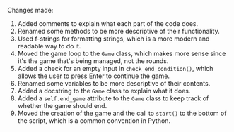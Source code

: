 Changes made:

1. Added comments to explain what each part of the code does.
2. Renamed some methods to be more descriptive of their functionality.
3. Used f-strings for formatting strings, which is a more modern and readable way to do it.
4. Moved the game loop to the `Game` class, which makes more sense since it's the game that's being managed, not the rounds.
5. Added a check for an empty input in `check_end_condition()`, which allows the user to press Enter to continue the game.
6. Renamed some variables to be more descriptive of their contents.
7. Added a docstring to the `Game` class to explain what it does.
8. Added a `self.end_game` attribute to the `Game` class to keep track of whether the game should end.
9. Moved the creation of the game and the call to `start()` to the bottom of the script, which is a common convention in Python.
